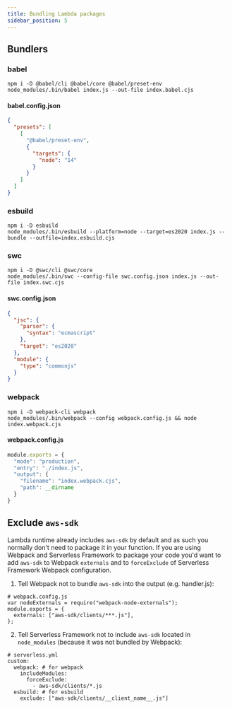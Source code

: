 ```yaml
---
title: Bundling Lambda packages
sidebar_position: 5
---
```


## Bundlers

### babel
```
npm i -D @babel/cli @babel/core @babel/preset-env
node_modules/.bin/babel index.js --out-file index.babel.cjs
```

#### babel.config.json
```json
{
  "presets": [
    [
      "@babel/preset-env",
      {
        "targets": {
          "node": "14"
        }
      }
    ]
  ]
}
```

### esbuild
```
npm i -D esbuild
node_modules/.bin/esbuild --platform=node --target=es2020 index.js --bundle --outfile=index.esbuild.cjs
```

### swc
```
npm i -D @swc/cli @swc/core
node_modules/.bin/swc --config-file swc.config.json index.js --out-file index.swc.cjs
```

#### swc.config.json
```json
{
  "jsc": {
    "parser": {
      "syntax": "ecmascript"
    },
    "target": "es2020"
  },
  "module": {
    "type": "commonjs"
  }
}
```

### webpack
```
npm i -D webpack-cli webpack
node_modules/.bin/webpack --config webpack.config.js && node index.webpack.cjs
```

#### webpack.config.js
```javascript
module.exports = {
  "mode": "production",
  "entry": "./index.js",
  "output": {
    "filename": "index.webpack.cjs",
    "path": __dirname
  }
}
```

## Exclude `aws-sdk`
Lambda runtime already includes `aws-sdk` by default and as such you normally don't need to package it in your function. 
If you are using Webpack and Serverless Framework to package your code you'd want to add `aws-sdk` to Webpack `externals` and to `forceExclude` of Serverless Framework Webpack configuration.

1. Tell Webpack not to bundle `aws-sdk` into the output (e.g. handler.js):
```
# webpack.config.js
var nodeExternals = require("webpack-node-externals");
module.exports = {
  externals: ["aws-sdk/clients/***.js"],
};
```

2. Tell Serverless Framework not to include `aws-sdk` located in `node_modules` (because it was not bundled by Webpack):
```
# serverless.yml
custom:
  webpack: # for webpack
    includeModules:
      forceExclude:
        - aws-sdk/clients/*.js
  esbuild: # for esbuild
    exclude: ["aws-sdk/clients/__client_name__.js"]
```

